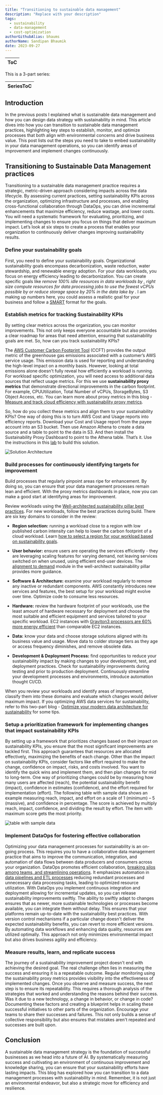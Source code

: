 ```yaml
---
title: "Transitioning to sustainable data management"
description: "Replace with your description"
tags:
  - sustainability
  - data-management
  - cost-optimization
authorGithubAlias: bhaums
authorName: Sandipan Bhaumik
date: 2023-09-27
---
```

|ToC|
|---|

This is a 3-part series:

| SeriesToC |
|-----------|

## Introduction

In the previous posts I explained what is sustainable data management and how you can design
data strategy with sustainability in mind. This article dives into how you can transition to
sustainable data management practices, highlighting key steps to establish, monitor, and
optimize processes that both align with environmental concerns and drive business value. This
post lists out the steps you need to take to embed sustainability in your data management
operations, so you can identify areas of improvement and implement changes continuously.

## Transitioning to Sustainable Data Management practices

Transitioning to a sustainable data management practice requires a strategic, metric-driven
approach considering impacts across the data lifecycle. By assessing current practices, setting
sustainability KPIs across the organization, optimizing infrastructure and processes, and
enabling cross-functional collaboration through DataOps, you can drive incremental
enhancements that maximize efficiency, reduce wastage, and lower costs. You will need a
systematic framework for evaluating, prioritizing, and implementing changes to ensure you
focus on things that deliver maximum impact.
Let’s look at six steps to create a process that enables your organization to continuously deliver
changes improving sustainability results.

### Define your sustainability goals

First, you need to define your sustainability goals. Organizational sustainability goals
encompass decarbonization, waste reduction, water stewardship, and renewable energy
adoption. For your data workloads, you focus on energy efficiency leading to decarbonization.
You can create specific goals like *remove 100% idle resources in data workloads by <date>,
right size compute resources for data processing jobs to use the fewest vCPUs possible by
<date> or reduce storage space by 20% in the data lake by <data>*. I am making up numbers
here, you could assess a realistic goal for your business and follow a [SMART](https://business.adobe.com/blog/basics/smart-goals) format for the
goals.

### Establish metrics for tracking Sustainability KPIs

By setting clear metrics across the organization, you can monitor improvements. This not only
keeps everyone accountable but also provides a clear roadmap for areas that need attention,
ensuring that sustainability goals are met. So, how can you track sustainability KPIs?

The [AWS Customer Carbon Footprint Tool](https://aws.amazon.com/aws-cost-management/aws-customer-carbon-footprint-tool/) (CCFT) provides the output metric of the
greenhouse gas emissions associated with a customer’s AWS service usage. This emission data is used for reporting and understanding the high-level impact on a monthly basis. However,
looking at total emissions alone doesn't fully reveal how efficiently a workload is running. For
workload specific optimization, you will need access to additional data sources that reflect
usage metrics. For this we use **sustainability proxy metrics** that demonstrate directional
improvements in the carbon footprint. For example, CPUUtilization, Total Number of vCPUs,
StorageBytes, S3 Object Access, etc. You can learn more about proxy metrics in this blog -
[Measure and track cloud efficiency with sustainability proxy metrics](https://aws.amazon.com/blogs/aws-cloud-financial-management/measure-and-track-cloud-efficiency-with-sustainability-proxy-metrics-part-i-what-are-proxy-metrics/).

So, how do you collect these metrics and align them to your sustainability KPIs? One way of
doing this is to turn AWS Cost and Usage reports into efficiency reports. Download your Cost
and Usage report from the payee account into an S3 bucket. Then use Amazon Athena to create
a data source and a table to point to the data in S3. And then install the Sustainability Proxy
Dashboard to point to the Athena table. That’s it. Use the instructions in this [lab](https://catalog.workshops.aws/well-architected-sustainability/en-US/5-process-and-culture/cur-reports-as-efficiency-reports) to build this
solution.

![Solution Architecture](images/lab-solution-architecture.png)

### Build processes for continuously identifying targets for improvement

Build processes that regularly pinpoint areas ripe for enhancement. By doing so, you can ensure
that your data management processes remain lean and efficient. With the proxy metrics
dashboards in place, now you can make a good start at identifying areas for improvement.

Review workloads using the [Well-architected sustainability pillar best practices](https://docs.aws.amazon.com/wellarchitected/latest/sustainability-pillar/sustainability-pillar.html). For new
workloads, follow the best practices during build.
There are six key domains to consider in the review:

- **Region selection:** running a workload close to a region with low published carbon
intensity can help to lower the carbon footprint of a cloud workload. Learn [how to select
a region for your workload based on sustainability goals](https://aws.amazon.com/blogs/architecture/how-to-select-a-region-for-your-workload-based-on-sustainability-goals/).

- **User behavior:** ensure users are operating the services efficiently - they are leveraging
scaling features for varying demand, not leaving services switched on when unused,
using efficient end-user devices. The [alignment to demand](https://docs.aws.amazon.com/wellarchitected/latest/sustainability-pillar/alignment-to-demand.html) module in the well-architect
sustainability pillar provides more guidance.

- **Software & Architecture:** examine your workload regularly to remove any inactive or redundant components. AWS constantly introduces new services and features, the best setup for your workload might evolve over time. Optimize code to consume less resources.

- **Hardware:** review the hardware footprint of your workloads, use the least amount of hardware necessary for deployment and choose the most suitable and efficient equipment and services tailored to your specific workload. EC2 instances with [Graviton3 processors are 60% more energy efficient](https://aws.amazon.com/ec2/graviton/) than comparable EC2 instances.

- **Data:** know your data and choose storage solutions aligned with its business value and usage. Move data to colder storage tiers as they age or access frequency diminishes, and remove obsolete data.

- **Development & Deployment Process:** find opportunities to reduce your sustainability impact by making changes to your development, test, and deployment practices. Check for sustainability improvements during testing and prior to production deployment. Continuously streamline your development processes and environments, introduce automation thought CI/CD.

When you review your workloads and identify areas of improvement, classify them into these
domains and evaluate which changes would deliver maximum impact. If you optimizing AWS
data services for sustainability, refer to this two-part blog - [Optimize your modern data
architecture for sustainability](https://aws.amazon.com/blogs/architecture/optimize-your-modern-data-architecture-for-sustainability-part-1-data-ingestion-and-data-lake/) for some tips.

### Setup a prioritization framework for implementing changes that impact sustainability KPIs

By setting up a framework that prioritizes changes based on their impact on sustainability KPIs,
you ensure that the most significant improvements are tackled first. This approach guarantees
that resources are allocated effectively, maximizing the benefits of each change. Other than the
impact on sustainability KPIs, consider factors like effort required to make the change,
confidence on impact, risks, and costs involved. You want to identify the quick wins and
implement them, and then plan changes for mid to long-term.
One way of prioritizing changes could be by measuring how many users are affected (reach),
the potential sustainability benefit (impact), confidence in estimates (confidence), and the effort
required for implementation (effort). The following table with sample data shows an example
measuring reach, impact, and effort on a scale of 1 (minimum) – 5 (massive), and confidence
in percentage. The score is achieved by multiply reach, impact, confidence, and dividing the
result by effort. The item with maximum score gets the most priority.

![table with sample data](images/table.png)

### Implement DataOps for fostering effective collaboration

Optimizing your data management processes for sustainability is an on-going process. This
requires you to have a collaborative data management practice that aims to improve the
communication, integration, and automation of data flows between data producers and
consumers across your organization. DataOps promotes efficient collaboration, [breaking silos
among teams, and streamlining operations](https://aws.amazon.com/blogs/big-data/build-a-dataops-platform-to-break-silos-between-engineers-and-analysts/). It emphasizes automation in [data pipelines and ETL
processes](https://aws.amazon.com/blogs/devops/deploying-data-lake-etl-jobs-using-cdk-pipelines/) reducing redundant processes and unnecessary data processing tasks, leading to
optimized resource utilization. With DataOps you implement continuous integration and
deployment allowing for incremental updates, so you can release sustainability improvements
swiftly. The ability to swiftly adapt to changes ensures that as newer, more sustainable
technologies or processes become available, you can integrate them without delay. This ensures
that your platforms remain up-to-date with the sustainability best practices. With version
control mechanisms if a particular change doesn't deliver the expected sustainability benefits,
you can revert to more efficient versions. By automating data workflows and enhancing data
quality, resources are utilized optimally. This approach not only minimizes environmental
impact but also drives business agility and efficiency.

### Measure results, learn, and replicate success

The journey of a sustainability improvement project doesn't end with achieving the desired
goal. The real challenge often lies in measuring the success and ensuring it is a repeatable
outcome. Regular monitoring using the sustainability proxy metrics provides visibility into the
effectiveness of implemented changes. Once you observe and measure success, the next step
is to ensure its repeatability. This requires a thorough analysis of the strategies that worked and
understanding the reasons behind their success. Was it due to a new technology, a change in
behavior, or change in code? Documenting these factors and creating a blueprint helps in
scaling these successful initiatives to other parts of the organization.
Encourage your teams to share their successes and failures. This not only builds a sense of
collective responsibility but also ensures that mistakes aren't repeated and successes are built
upon.


## Conclusion

A sustainable data management strategy is the foundation of successful businesses as we head
into a future of AI. By systematically measuring success and cultivating an environment of
continuous improvement and knowledge sharing, you can ensure that your sustainability efforts
have lasting impacts. This blog has explored how you can transition to a data management
processes with sustainability in mind. Remember, it is not just an environmental endeavor, but
also a strategic move for efficiency and resilience.
